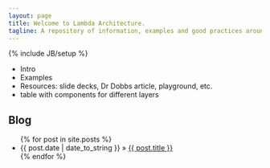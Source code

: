 ```yaml
---
layout: page
title: Welcome to Lambda Architecture.
tagline: A repository of information, examples and good practices around the Lambda Architecture
---
```

{% include JB/setup %}

* Intro
* Examples
* Resources: slide decks, Dr Dobbs article, playground, etc.
* table with components for different layers

## Blog
<ul class="posts">
  {% for post in site.posts %}
    <li><span>{{ post.date | date_to_string }}</span> &raquo; <a href="{{ BASE_PATH }}{{ post.url }}">{{ post.title }}</a></li>
  {% endfor %}
</ul>



